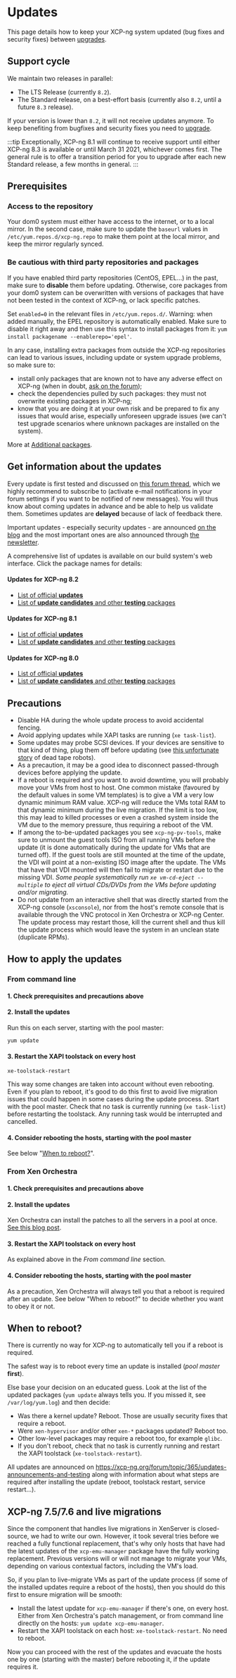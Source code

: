 # Updates

This page details how to keep your XCP-ng system updated (bug fixes and security fixes) between [upgrades](upgrade.md).

## Support cycle

We maintain two releases in parallel:
* The LTS Release (currently `8.2`).
* The Standard release, on a best-effort basis (currently also `8.2`, until a future `8.3` release).

If your version is lower than `8.2`, it will not receive updates anymore. To keep benefiting from bugfixes and security fixes you need to [upgrade](upgrade.md).

:::tip
Exceptionally, XCP-ng 8.1 will continue to receive support until either XCP-ng 8.3 is available or until March 31 2021, whichever comes first. The general rule is to offer a transition period for you to upgrade after each new Standard release, a few months in general.
:::

## Prerequisites

### Access to the repository

Your dom0 system must either have access to the internet, or to a local mirror. In the second case, make sure to update the `baseurl` values in `/etc/yum.repos.d/xcp-ng.repo` to make them point at the local mirror, and keep the mirror regularly synced.

### Be cautious with third party repositories and packages

If you have enabled third party repositories (CentOS, EPEL...) in the past, make sure to **disable** them before updating. Otherwise, core packages from your dom0 system can be overwritten with versions of packages that have not been tested in the context of XCP-ng, or lack specific patches.

Set `enabled=0` in the relevant files in `/etc/yum.repos.d/`. Warning: when added manually, the EPEL repository is automatically enabled. Make sure to disable it right away and then use this syntax to install packages from it: `yum install packagename --enablerepo='epel'`.

In any case, installing extra packages from outside the XCP-ng repositories can lead to various issues, including update or system upgrade problems, so make sure to:
* install only packages that are known not to have any adverse effect on XCP-ng (when in doubt, [ask on the forum](https://xcp-ng.org/forum/));
* check the dependencies pulled by such packages: they must not overwrite existing packages in XCP-ng;
* know that you are doing it at your own risk and be prepared to fix any issues that would arise, especially unforeseen upgrade issues (we can't test upgrade scenarios where unknown packages are installed on the system).

More at [Additional packages](additionalpackages.md).

## Get information about the updates

Every update is first tested and discussed on [this forum thread](https://xcp-ng.org/forum/topic/365/updates-announcements-and-testing), which we highly recommend to subscribe to (activate e-mail notifications in your forum settings if you want to be notified of new messages). You will thus know about coming updates in advance and be able to help us validate them. Sometimes updates are **delayed** because of lack of feedback there.

Important updates - especially security updates - are announced [on the blog](https://xcp-ng.org/blog/) and the most important ones are also announced through [the newsletter](https://xcp-ng.us13.list-manage.com/subscribe?u=f1ab72021fb8816f4d5e72773&id=4d17393549).

A comprehensive list of updates is available on our build system's web interface. Click the package names for details:

#### Updates for XCP-ng 8.2

* [List of official **updates**](https://koji.xcp-ng.org/builds?inherited=0&tagID=42&order=-build_id&latest=1)
* [List of **update candidates** and other **testing** packages](https://koji.xcp-ng.org/builds?inherited=0&tagID=43&order=-build_id&latest=1)

#### Updates for XCP-ng 8.1

* [List of official **updates**](https://koji.xcp-ng.org/builds?inherited=0&tagID=36&order=-build_id&latest=1)
* [List of **update candidates** and other **testing** packages](https://koji.xcp-ng.org/builds?inherited=0&tagID=37&order=-build_id&latest=1)

#### Updates for XCP-ng 8.0

* [List of official **updates**](https://koji.xcp-ng.org/builds?inherited=0&tagID=27&order=-build_id&latest=1)
* [List of **update candidates** and other **testing** packages](https://koji.xcp-ng.org/builds?inherited=0&tagID=28&order=-build_id&latest=1)

## Precautions

* Disable HA during the whole update process to avoid accidental fencing.
* Avoid applying updates while XAPI tasks are running (`xe task-list`).
* Some updates may probe SCSI devices. If your devices are sensitive to that kind of thing, plug them off before updating (see [this unfortunate story](https://github.com/xcp-ng/xcp/issues/232) of dead tape robots).
* As a precaution, it may be a good idea to disconnect passed-through devices before applying the update.
* If a reboot is required and you want to avoid downtime, you will probably move your VMs from host to host. One common mistake (favoured by the default values in some VM templates) is to give a VM a very low dynamic minimum RAM value. XCP-ng will reduce the VMs total RAM to that dynamic minimum during the live migration. If the limit is too low, this may lead to killed processes or even a crashed system inside the VM due to the memory pressure, thus requiring a reboot of the VM.
* If among the to-be-updated packages you see `xcp-ng-pv-tools`, make sure to unmount the guest tools ISO from all running VMs before the update (it is done automatically during the update for VMs that are turned off). If the guest tools are still mounted at the time of the update, the VDI will point at a non-existing ISO image after the update. The VMs that have that VDI mounted will then fail to migrate or restart due to the missing VDI.
*Some people systematically run `xe vm-cd-eject --multiple` to eject all virtual CDs/DVDs from the VMs before updating and/or migrating.*
* Do not update from an interactive shell that was directly started from the XCP-ng console (`xsconsole`), nor from the host's remote console that is available through the VNC protocol in Xen Orchestra or XCP-ng Center. The update process may restart those, kill the current shell and thus kill the update process which would leave the system in an unclean state (duplicate RPMs).

## How to apply the updates

### From command line

#### 1. Check prerequisites and precautions above

#### 2. Install the updates

Run this on each server, starting with the pool master:
```
yum update
```

#### 3. Restart the XAPI toolstack on every host

```
xe-toolstack-restart
```
This way some changes are taken into account without even rebooting. Even if you plan to reboot, it's good to do this first to avoid live migration issues that could happen in some cases during the update process. Start with the pool master. Check that no task is currently running (`xe task-list`) before restarting the toolstack. Any running task would be interrupted and cancelled.

#### 4. Consider rebooting the hosts, starting with the pool master

See below "[When to reboot?](#when-to-reboot)".

### From Xen Orchestra

#### 1. Check prerequisites and precautions above

#### 2. Install the updates

Xen Orchestra can install the patches to all the servers in a pool at once.
[See this blog post](https://xen-orchestra.com/blog/xcp-ng-updates-from-xen-orchestra/#updatesviaxenorchestra).

#### 3. Restart the XAPI toolstack on every host

As explained above in the *From command line* section.

#### 4. Consider rebooting the hosts, starting with the pool master

As a precaution, Xen Orchestra will always tell you that a reboot is required after an update. See below "When to reboot?" to decide whether you want to obey it or not.

## When to reboot?

There is currently no way for XCP-ng to automatically tell you if a reboot is required.

The safest way is to reboot every time an update is installed (*pool master* **first**).

Else base your decision on an educated guess. Look at the list of the updated packages (`yum update` always tells you. If you missed it, see `/var/log/yum.log`) and then decide:
* Was there a kernel update? Reboot. Those are usually security fixes that require a reboot.
* Were `xen-hypervisor` and/or other `xen-*` packages updated? Reboot too.
* Other low-level packages may require a reboot too, for example `glibc`.
* If you don't reboot, check that no task is currently running and restart the XAPI toolstack (`xe-toolstack-restart`).

All updates are announced on <https://xcp-ng.org/forum/topic/365/updates-announcements-and-testing> along with information about what steps are required after installing the update (reboot, toolstack restart, service restart...).

## XCP-ng 7.5/7.6 and live migrations

Since the component that handles live migrations in XenServer is closed-source, we had to write our own. However, it took several tries before we reached a fully functional replacement, that's why only hosts that have had the latest updates of the `xcp-emu-manager` package have the fully working replacement. Previous versions will or will not manage to migrate your VMs, depending on various contextual factors, including the VM's load.

So, if you plan to live-migrate VMs as part of the update process (if some of the installed updates require a reboot of the hosts), then you should do this first to ensure migration will be smooth:

* Install the latest update for `xcp-emu-manager` if there's one, on every host. Either from Xen Orchestra's patch management, or from command line directly on the hosts: `yum update xcp-emu-manager`.
* Restart the XAPI toolstack on each host: `xe-toolstack-restart`. No need to reboot.

Now you can proceed with the rest of the updates and evacuate the hosts one by one (starting with the master) before rebooting it, if the update requires it.
